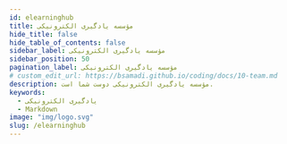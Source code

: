 ```yaml
---
id: elearninghub
title: مؤسسه یادگیری الکترونیکی
hide_title: false
hide_table_of_contents: false
sidebar_label: مؤسسه یادگیری الکترونیکی
sidebar_position: 50
pagination_label: مؤسسه یادگیری الکترونیکی
# custom_edit_url: https://bsamadi.github.io/coding/docs/10-team.md
description: مؤسسه یادگیری الکترونیکی دوست شما است.
keywords:
  - یادگیری الکترونیکی
  - Markdown
image: "img/logo.svg"
slug: /elearninghub
---
```

